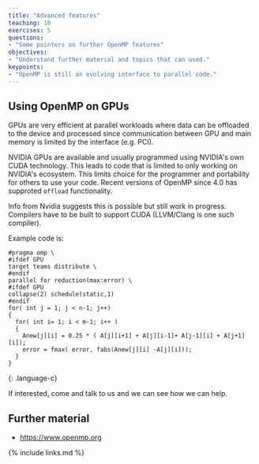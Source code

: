 ```yaml
---
title: "Advanced features"
teaching: 10
exercises: 5
questions:
- "Some pointers on further OpenMP features"
objectives:
- "Understand further material and topics that can used."
keypoints:
- "OpenMP is still an evolving interface to parallel code."
---
```


## Using OpenMP on GPUs

GPUs are very efficient at parallel workloads where data can be offloaded to the device and processed since
communication between GPU and main memory is limited by the interface (e.g. PCI).

NVIDIA GPUs are available and usually programmed using NVIDIA's own CUDA technology.  This leads to code that is limited
to only working on NVIDIA's ecosystem. This limits choice for the programmer and portability for others to use your
code.  Recent versions of OpenMP since 4.0 has supproted `offload` functionality.

Info from Nvidia suggests this is possible but still work in progress.  Compilers have to be built to support CUDA (LLVM/Clang is one such compiler).

Example code is:

~~~
#pragma omp \
#ifdef GPU
target teams distribute \
#endif
parallel for reduction(max:error) \
#ifdef GPU
collapse(2) schedule(static,1)
#endif
for( int j = 1; j < n-1; j++)
{
  for( int i= 1; i < m-1; i++ )
  {
    Anew[j][i] = 0.25 * ( A[j][i+1] + A[j][i-1]+ A[j-1][i] + A[j+1][i]);
    error = fmax( error, fabs(Anew[j][i] -A[j][i]));
  }
}
~~~
{: .language-c}

If interested, come and talk to us and we can see how we can help.

## Further material
- https://www.openmp.org

{% include links.md %}

